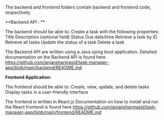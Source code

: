 The backend and frontend folders contain backend and frontend code, respectively.

**Backend API :
**

The backend should be able to:
Create a task with the following properties:
Title
Description (optional field)
Status
Due date/time
Retrieve a task by ID
Retrieve all tasks
Update the status of a task
Delete a task

The Backend API are written using a Java sping boot application.
Detailed documentation on the Backend API is found here https://github.com/anjansharmasid/task-manager-app/blob/main/backend/README.md



**Frontend Application:**

The frontend should be able to:
Create, view, update, and delete tasks
Display tasks in a user-friendly interface

The frontend is written in React.js 
Documentation on how to install and run the React frontend is found here https://github.com/anjansharmasid/task-manager-app/blob/main/frontend/README.md




